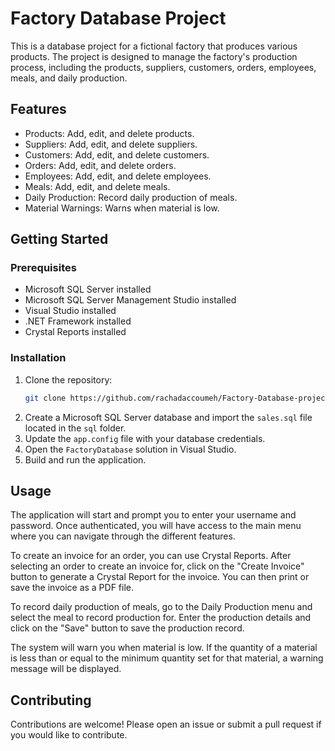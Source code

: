 ﻿# Factory Database Project

This is a database project for a fictional factory that produces various products. The project is designed to manage the
factory's production process, including the products, suppliers, customers, orders, employees, meals, and daily
production.

## Features

- Products: Add, edit, and delete products.
- Suppliers: Add, edit, and delete suppliers.
- Customers: Add, edit, and delete customers.
- Orders: Add, edit, and delete orders.
- Employees: Add, edit, and delete employees.
- Meals: Add, edit, and delete meals.
- Daily Production: Record daily production of meals.
- Material Warnings: Warns when material is low.

## Getting Started

### Prerequisites

- Microsoft SQL Server installed
- Microsoft SQL Server Management Studio installed
- Visual Studio installed
- .NET Framework installed
- Crystal Reports installed

### Installation

1. Clone the repository:
    ```bash
    git clone https://github.com/rachadaccoumeh/Factory-Database-project.git
     ```
2. Create a Microsoft SQL Server database and import the `sales.sql` file located in the `sql` folder.
3. Update the `app.config` file with your database credentials.
4. Open the `FactoryDatabase` solution in Visual Studio.
5. Build and run the application.

## Usage

The application will start and prompt you to enter your username and password. Once authenticated, you will have access
to the main menu where you can navigate through the different features.

To create an invoice for an order, you can use Crystal Reports. After selecting an order to create an invoice for, click
on the "Create Invoice" button to generate a Crystal Report for the invoice. You can then print or save the invoice as a
PDF file.

To record daily production of meals, go to the Daily Production menu and select the meal to record production for. Enter
the production details and click on the "Save" button to save the production record.

The system will warn you when material is low. If the quantity of a material is less than or equal to the minimum
quantity set for that material, a warning message will be displayed.

## Contributing

Contributions are welcome! Please open an issue or submit a pull request if you would like to contribute.